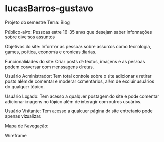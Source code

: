 # lucasBarros-gustavo
Projeto do semestre
Tema: Blog 

Público-alvo: Pessoas entre 16-35 anos que desejam saber informações sobre diversos assuntos 

Objetivos do site: Informar as pessoas sobre assuntos como tecnologia, games, politica, economia e cronicas diarias.

Funcionalidades do site: Criar posts de textos, imagens e as pessoas podem conversar com menssagens diretas. 

Usuário Administrador: Tem total controle sobre o site adicionar e retirar posts além de comentar e moderar comentários, além de excluir usuários do qualquer tópico.

Usuário Logado: Tem acesso  a qualquer postagem do site e pode comentar adicionar imagens no tópico além de interagir com outros usuários.

Usuário Visitante: Tem acesso a qualquer página do site entretanto pode apenas vizualizar.

Mapa de Navegação:

Wireframe:
